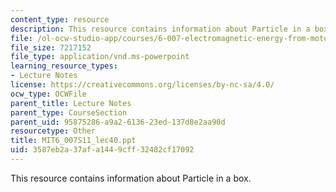 ```yaml
---
content_type: resource
description: This resource contains information about Particle in a box.
file: /ol-ocw-studio-app/courses/6-007-electromagnetic-energy-from-motors-to-lasers-spring-2011/3587eb2a37afa1449cff32482cf17092_MIT6_007S11_lec40.ppt
file_size: 7217152
file_type: application/vnd.ms-powerpoint
learning_resource_types:
- Lecture Notes
license: https://creativecommons.org/licenses/by-nc-sa/4.0/
ocw_type: OCWFile
parent_title: Lecture Notes
parent_type: CourseSection
parent_uid: 95875286-a9a2-6136-23ed-137d8e2aa90d
resourcetype: Other
title: MIT6_007S11_lec40.ppt
uid: 3587eb2a-37af-a144-9cff-32482cf17092
---
```

This resource contains information about Particle in a box.